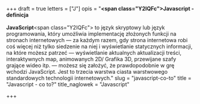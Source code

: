 +++
draft = true
letters = ["J"]
opis = "<strong><span class=\"Y2IQFc\">Javascript - definicja<br><br>JavaScript</span></strong><span class=\"Y2IQFc\"> to język skryptowy lub język programowania, który umożliwia implementację złożonych funkcji na stronach internetowych — za każdym razem, gdy strona internetowa robi coś więcej niż tylko siedzenie na niej i wyświetlanie statycznych informacji, na które możesz patrzeć — wyświetlanie aktualnych aktualizacji treści, interaktywnych map, animowanych 2D/ Grafika 3D, przewijane szafy grające wideo itp. — możesz się założyć, że prawdopodobnie w grę wchodzi JavaScript. Jest to trzecia warstwa ciasta warstwowego standardowych technologii internetowych.</span>"
slug = "javascript-co-to"
title = "Javascript - co to?"
title_naglowek = "Javascript"

+++
